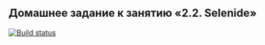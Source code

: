 ## Домашнее задание к занятию «2.2. Selenide»

[![Build status](https://ci.appveyor.com/api/projects/status/xvaudpxcxp4xj0qt?svg=true)](https://ci.appveyor.com/project/k0xzy/selenide)
